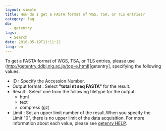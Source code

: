```yaml
---
layout: simple
title: How do I get a FASTA format of WGS, TSA, or TLS entries?
category: faq
db:
  - getentry
tags: 
  - Search
date: 2016-05-19T11:11:12
lang: en
---
```


To get a FASTA format of WGS, TSA, or TLS entries, please use (http://getentry.ddbj.nig.ac.jp/top-e.html)[getentry], specifying the following values.
- ID : Specify the Accession Number.
- Output format : Select **"total nt seq FASTA"** for the result.
- Result : Select one from the following filetype for the output.
    - html
    - text
    - compress (gz)
- Limit : Set an upper limit number of the result.When you specify the Limit "0", there is no upper limit of the data acquisition.
For more information about each value, please see [getenry HELP](/services/getentry-e.html).
